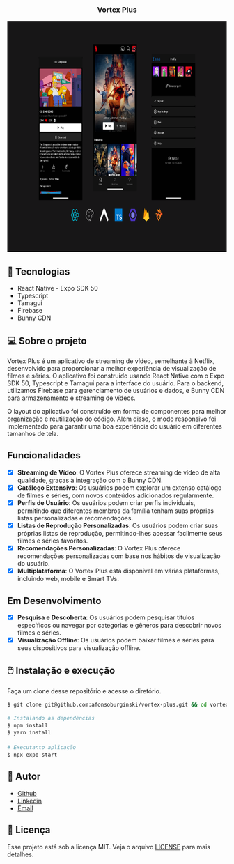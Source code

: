 
<h3 align= "center" fontSize="60px">
  Vortex Plus
</h3>

<p align="center">
    <img src="assets/images/ui.png" alt="Logo" height=530>
</p>

## :rocket: Tecnologias
-  React Native - Expo SDK 50
-  Typescript
-  Tamagui
-  Firebase
-  Bunny CDN

## 💻 Sobre o projeto

Vortex Plus é um aplicativo de streaming de vídeo, semelhante à Netflix, desenvolvido para proporcionar a melhor experiência de visualização de filmes e séries. O aplicativo foi construído usando React Native com o Expo SDK 50, Typescript e Tamagui para a interface do usuário. Para o backend, utilizamos Firebase para gerenciamento de usuários e dados, e Bunny CDN para armazenamento e streaming de vídeos.

O layout do aplicativo foi construído em forma de componentes para melhor organização e reutilização do código. Além disso, o modo responsivo foi implementado para garantir uma boa experiência do usuário em diferentes tamanhos de tela.

## Funcionalidades

- [x] **Streaming de Vídeo**: O Vortex Plus oferece streaming de vídeo de alta qualidade, graças à integração com o Bunny CDN.
- [x] **Catálogo Extensivo**: Os usuários podem explorar um extenso catálogo de filmes e séries, com novos conteúdos adicionados regularmente.
- [x] **Perfis de Usuário**: Os usuários podem criar perfis individuais, permitindo que diferentes membros da família tenham suas próprias listas personalizadas e recomendações.
- [x] **Listas de Reprodução Personalizadas**: Os usuários podem criar suas próprias listas de reprodução, permitindo-lhes acessar facilmente seus filmes e séries favoritos.
- [x] **Recomendações Personalizadas**: O Vortex Plus oferece recomendações personalizadas com base nos hábitos de visualização do usuário.
- [x] **Multiplataforma**: O Vortex Plus está disponível em várias plataformas, incluindo web, mobile e Smart TVs.

## Em Desenvolvimento

- [x] **Pesquisa e Descoberta**: Os usuários podem pesquisar títulos específicos ou navegar por categorias e gêneros para descobrir novos filmes e séries.
- [x] **Visualização Offline**: Os usuários podem baixar filmes e séries para seus dispositivos para visualização offline.

## :computer_mouse: Instalação e execução

Faça um clone desse repositório e acesse o diretório.

```bash
$ git clone git@github.com:afonsoburginski/vortex-plus.git && cd vortex-plus
```

```bash
# Instalando as dependências
$ npm install
$ yarn install

# Executanto aplicação
$ npx expo start
```

## :speech_balloon: Autor
-  [Github](https://github.com/afonsoburginski/)
-  [Linkedin](https://www.linkedin.com/in/afonsoburginski/)
-  [Email](mailto:afonsoburginski@gmail.com/)

## 📝 Licença

Esse projeto está sob a licença MIT. Veja o arquivo [LICENSE](LICENSE.md) para mais detalhes.
